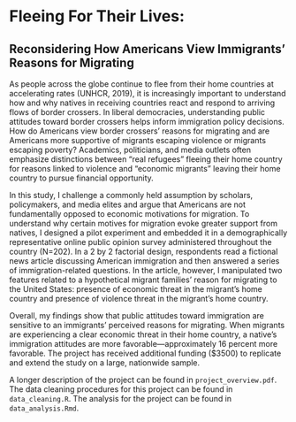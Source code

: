 # Fleeing For Their Lives:
## Reconsidering How Americans View Immigrants’ Reasons for Migrating

As people across the globe continue to flee from their home countries at accelerating rates (UNHCR, 2019), it is increasingly important to understand how and why natives in receiving countries react and respond to arriving flows of border crossers. In liberal democracies, understanding public attitudes toward border crossers helps inform immigration policy decisions. How do Americans view border crossers’ reasons for migrating and are Americans more supportive of migrants escaping violence or migrants escaping poverty? Academics, politicians, and media outlets often emphasize distinctions between “real refugees” fleeing their home country for reasons linked to violence and “economic migrants” leaving their home country to pursue financial opportunity. 

In this study, I challenge a commonly held assumption by scholars, policymakers, and media elites and argue that Americans are not fundamentally opposed to economic motivations for migration. To understand why certain motives for migration evoke greater support from natives, I designed a pilot experiment and embedded it in a demographically representative online public opinion survey administered throughout the country (N=202). In a 2 by 2 factorial design, respondents read a fictional news article discussing American immigration and then answered a series of immigration-related questions. In the article, however, I manipulated two features related to a hypothetical migrant families’ reason for migrating to the United States: presence of economic threat in the migrant’s home country and presence of violence threat in the migrant’s home country.

Overall, my findings show that public attitudes toward immigration are sensitive to an immigrants’ perceived reasons for migrating. When migrants are experiencing a clear economic threat in their home country, a native’s immigration attitudes are more favorable—approximately 16 percent more favorable. The project has received additional funding ($3500) to replicate and extend the study on a large, nationwide sample.

A longer description of the project can be found in `project_overview.pdf`. The data cleaning procedures for this project can be found in ` data_cleaning.R`. The analysis for the project can be found in ` data_analysis.Rmd`. 
